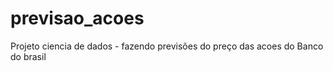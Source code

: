 # previsao_acoes
Projeto ciencia de dados - fazendo previsões do preço das acoes do Banco do brasil
